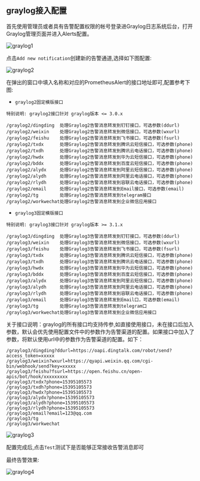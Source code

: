  ## graylog接入配置
 
首先使用管理员或者具有告警配置权限的帐号登录进Graylog日志系统后台，打开Graylog管理页面并进入Alerts配置。

![graylog1](https://gitee.com/feiyu563/PrometheusAlert/raw/master/doc/graylog1.png)

点击```Add new notification```创建新的告警通道,选择如下图配置:

![graylog2](https://gitee.com/feiyu563/PrometheusAlert/raw/master/doc/graylog2.png)

在弹出的窗口中填入名称和对应的PrometheusAlert的接口地址即可,配置参考下图:

- `graylog2固定模版接口`

```
特别说明: graylog2接口针对 graylog版本 <= 3.0.x

/graylog2/dingding  处理Graylog2告警消息转发到钉钉接口，可选参数(ddurl)
/graylog2/weixin    处理Graylog2告警消息转发到微信接口，可选参数(wxurl)
/graylog2/feishu    处理Graylog2告警消息转发到飞书接口，可选参数(fsurl)
/graylog2/txdx      处理Graylog2告警消息转发到腾讯云短信接口，可选参数(phone)
/graylog2/txdh      处理Graylog2告警消息转发到腾讯云电话接口，可选参数(phone)
/graylog2/hwdx      处理Graylog2告警消息转发到华为云短信接口，可选参数(phone)
/graylog2/bddx      处理Graylog2告警消息转发到百度云短信接口，可选参数(phone)
/graylog2/alydx     处理Graylog2告警消息转发到阿里云短信接口，可选参数(phone)
/graylog2/alydh     处理Graylog2告警消息转发到阿里云电话接口，可选参数(phone)
/graylog2/rlydh     处理Graylog2告警消息转发到容联云电话接口，可选参数(phone)
/graylog2/email     处理Graylog2告警消息转发到Email接口，可选参数(email)
/graylog2/tg        处理Graylog2告警消息转发到telegram接口
/graylog2/workwechat处理Graylog2告警消息转发到企业微信应用接口
```

- `graylog3固定模版接口`

```
特别说明: graylog3接口针对 graylog版本 >= 3.1.x

/graylog3/dingding  处理Graylog3告警消息转发到钉钉接口，可选参数(ddurl)
/graylog3/weixin    处理Graylog3告警消息转发到微信接口，可选参数(wxurl)
/graylog3/feishu    处理Graylog3告警消息转发到飞书接口，可选参数(fsurl)
/graylog3/txdx      处理Graylog3告警消息转发到腾讯云短信接口，可选参数(phone)
/graylog3/txdh      处理Graylog3告警消息转发到腾讯云电话接口，可选参数(phone)
/graylog3/hwdx      处理Graylog3告警消息转发到华为云短信接口，可选参数(phone)
/graylog3/bddx      处理Graylog3告警消息转发到百度云短信接口，可选参数(phone)
/graylog3/alydx     处理Graylog3告警消息转发到阿里云短信接口，可选参数(phone)
/graylog3/alydh     处理Graylog3告警消息转发到阿里云电话接口，可选参数(phone)
/graylog3/rlydh     处理Graylog3告警消息转发到容联云电话接口，可选参数(phone)
/graylog3/email     处理Graylog3告警消息转发到Email口，可选参数(email)
/graylog3/tg        处理Graylog3告警消息转发到telegram口
/graylog3/workwechat处理Graylog3告警消息转发到企业微信应用接口
```

关于接口说明：graylog的所有接口均支持传参,如直接使用接口，未在接口后加入参数，默认会优先使用配置文件中的参数作为告警渠道的配置。如果接口中加入了参数，将默认使用url中的参数作为告警渠道的配置。如下：

```
/graylog3/dingding?ddurl=https://oapi.dingtalk.com/robot/send?access_token=xxxxx
/graylog3/weixin?wxurl=https://qyapi.weixin.qq.com/cgi-bin/webhook/send?key=xxxxx
/graylog3/feishu?fsurl=https://open.feishu.cn/open-apis/bot/hook/xxxxxxxxx
/graylog3/txdx?phone=15395105573
/graylog3/txdh?phone=15395105573
/graylog3/hwdx?phone=15395105573
/graylog3/alydx?phone=15395105573
/graylog3/alydh?phone=15395105573
/graylog3/rlydh?phone=15395105573
/graylog3/email?email=123@qq.com
/graylog3/tg
/graylog3/workwechat
```

![graylog3](https://gitee.com/feiyu563/PrometheusAlert/raw/master/doc/graylog3.png)

配置完成后,点击```Test```测试下是否能够正常接收告警消息即可

最终告警效果:

![graylog4](https://gitee.com/feiyu563/PrometheusAlert/raw/master/doc/graylog4.png)
